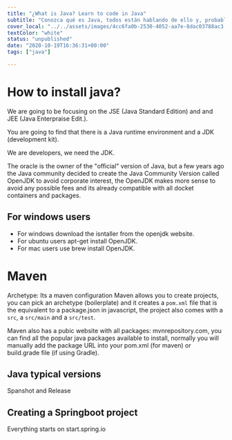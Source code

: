 ```yaml
---
title: "¿What is Java? Learn to code in Java"
subtitle: "Conozca qué es Java, todos están hablando de ello y, probablemente, ya sepa que es hora de aprender a programar en Java para llevar las cosas al siguiente nivel."
cover_local: "../../assets/images/4cc6fa0b-2530-4052-aa7e-8dac03788ac3.png"
textColor: "white"
status: "unpublished"
date: "2020-10-19T16:36:31+00:00"
tags: ["java"]

---
```


# How to install java?

We are going to be focusing on the JSE (Java Standard Edition) and and JEE (Java Enterpraise Edit.).

You are going to find that there is a Java runtime environment and a JDK (development kit).

We are developers, we need the JDK.

The oracle is the owner of the "official" version of Java, but a few years ago the Java community decided to create the Java Community Version called OpenJDK to avoid corporate interest, the OpenJDK makes more sense to avoid any possible fees and its already compatible with all docket containers and packages.

## For windows users

- For windows download the isntaller from the openjdk website.
- For ubuntu users apt-get install OpenJDK.
- For mac users use brew install OpenJDK.

# Maven

Archetype: Its a maven configuration
Maven allows you to create projects, you can pick an archetype (boilerplate) and it creates a `pom.xml` file that is the equivalent to a package.json in javascript, the project also comes with a `src`, a `src/main` and a `src/test`.

Maven also has a pubic website with all packages: mvnrepository.com, you can find all the popular java packages available to install, normally you will manually add the package URL into your pom.xml (for maven) or build.grade file (if using Gradle).


## Java typical versions

Spanshot and Release

## Creating a Springboot project

Everything starts on start.spring.io
